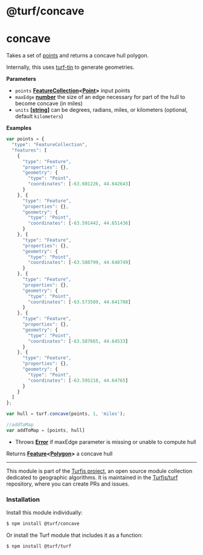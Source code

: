 # @turf/concave

# concave

Takes a set of [points](http://geojson.org/geojson-spec.html#point) and returns a concave hull polygon.

Internally, this uses [turf-tin](https://github.com/Turfjs/turf-tin) to generate geometries.

**Parameters**

-   `points` **[FeatureCollection](http://geojson.org/geojson-spec.html#feature-collection-objects)&lt;[Point](http://geojson.org/geojson-spec.html#point)>** input points
-   `maxEdge` **[number](https://developer.mozilla.org/en-US/docs/Web/JavaScript/Reference/Global_Objects/Number)** the size of an edge necessary for part of the hull to become concave (in miles)
-   `units` **\[[string](https://developer.mozilla.org/en-US/docs/Web/JavaScript/Reference/Global_Objects/String)]** can be degrees, radians, miles, or kilometers (optional, default `kilometers`)

**Examples**

```javascript
var points = {
  "type": "FeatureCollection",
  "features": [
    {
      "type": "Feature",
      "properties": {},
      "geometry": {
        "type": "Point",
        "coordinates": [-63.601226, 44.642643]
      }
    }, {
      "type": "Feature",
      "properties": {},
      "geometry": {
        "type": "Point",
        "coordinates": [-63.591442, 44.651436]
      }
    }, {
      "type": "Feature",
      "properties": {},
      "geometry": {
        "type": "Point",
        "coordinates": [-63.580799, 44.648749]
      }
    }, {
      "type": "Feature",
      "properties": {},
      "geometry": {
        "type": "Point",
        "coordinates": [-63.573589, 44.641788]
      }
    }, {
      "type": "Feature",
      "properties": {},
      "geometry": {
        "type": "Point",
        "coordinates": [-63.587665, 44.64533]
      }
    }, {
      "type": "Feature",
      "properties": {},
      "geometry": {
        "type": "Point",
        "coordinates": [-63.595218, 44.64765]
      }
    }
  ]
};

var hull = turf.concave(points, 1, 'miles');

//addToMap
var addToMap = [points, hull]
```

-   Throws **[Error](https://developer.mozilla.org/en-US/docs/Web/JavaScript/Reference/Global_Objects/Error)** if maxEdge parameter is missing or unable to compute hull

Returns **[Feature](http://geojson.org/geojson-spec.html#feature-objects)&lt;[Polygon](http://geojson.org/geojson-spec.html#polygon)>** a concave hull

<!-- This file is automatically generated. Please don't edit it directly:
if you find an error, edit the source file (likely index.js), and re-run
./scripts/generate-readmes in the turf project. -->

---

This module is part of the [Turfjs project](http://turfjs.org/), an open source
module collection dedicated to geographic algorithms. It is maintained in the
[Turfjs/turf](https://github.com/Turfjs/turf) repository, where you can create
PRs and issues.

### Installation

Install this module individually:

```sh
$ npm install @turf/concave
```

Or install the Turf module that includes it as a function:

```sh
$ npm install @turf/turf
```
